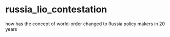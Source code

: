 # russia_lio_contestation
how has the concept of world-order changed to Russia policy makers in 20 years
